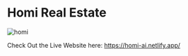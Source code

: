 # Homi Real Estate

![homi](https://github.com/khanahmed22/Homi-Real-Estate/assets/149488316/245a7220-aa93-4a5e-ae8b-23096e55baa4)

Check Out the Live Website here: 
 https://homi-ai.netlify.app/

